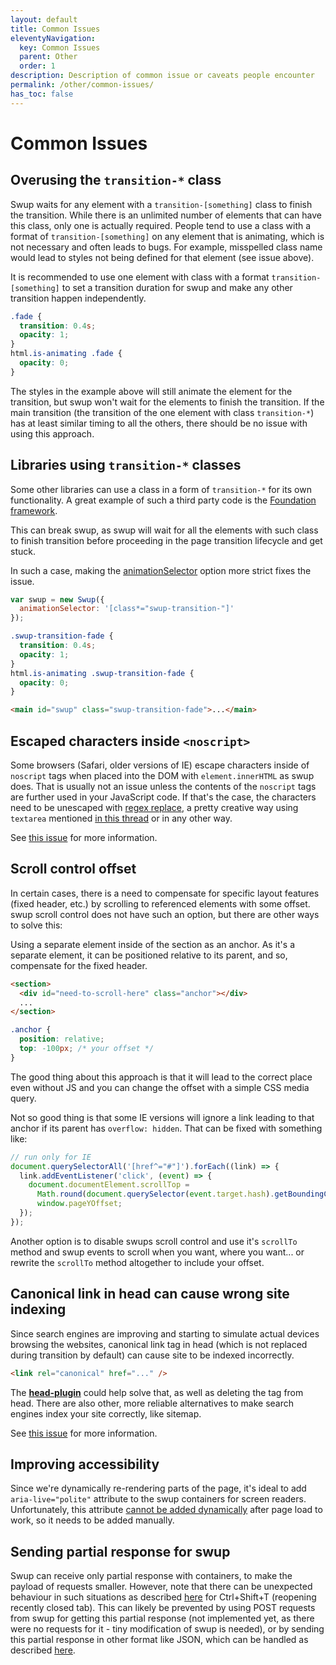 ```yaml
---
layout: default
title: Common Issues
eleventyNavigation:
  key: Common Issues
  parent: Other
  order: 1
description: Description of common issue or caveats people encounter
permalink: /other/common-issues/
has_toc: false
---
```


# Common Issues

## Overusing the `transition-*` class

Swup waits for any element with a `transition-[something]` class to finish the transition. While there is an unlimited number of elements that can have this class, only one is actually required. People tend to use a class with a format of `transition-[something]` on any element that is animating, which is not necessary and often leads to bugs. For example, misspelled class name would lead to styles not being defined for that element (see issue above).

It is recommended to use one element with class with a format `transition-[something]` to set a transition duration for swup and make any other transition happen independently.

```css
.fade {
  transition: 0.4s;
  opacity: 1;
}
html.is-animating .fade {
  opacity: 0;
}
```

The styles in the example above will still animate the element for the transition, but swup won't wait for the elements to finish the transition. If the main transition (the transition of the one element with class `transition-*`) has at least similar timing to all the others, there should be no issue with using this approach.

## Libraries using `transition-*` classes

Some other libraries can use a class in a form of `transition-*` for its own functionality. A great example of such a third party code is the [Foundation framework](https://foundation.zurb.com/).

This can break swup, as swup will wait for all the elements with such class to finish transition before proceeding in the page transition lifecycle and get stuck.

In such a case, making the [animationSelector](/options#animation-selector) option more strict fixes the issue.

```javascript
var swup = new Swup({
  animationSelector: '[class*="swup-transition-"]'
});
```

```css
.swup-transition-fade {
  transition: 0.4s;
  opacity: 1;
}
html.is-animating .swup-transition-fade {
  opacity: 0;
}
```

```html
<main id="swup" class="swup-transition-fade">...</main>
```

## Escaped characters inside `<noscript>`

Some browsers (Safari, older versions of IE) escape characters inside of `noscript` tags when placed into the DOM with `element.innerHTML` as swup does. That is usually not an issue unless the contents of the `noscript` tags are further used in your JavaScript code. If that's the case, the characters need to be unescaped with [regex replace](https://developer.mozilla.org/en-US/docs/Web/JavaScript/Reference/Global_Objects/String/replace), a pretty creative way using `textarea` mentioned [in this thread](https://github.com/gmrchk/swup/issues/107) or in any other way.

See [this issue](https://github.com/gmrchk/swup/issues/107) for more information.

## Scroll control offset

In certain cases, there is a need to compensate for specific layout features (fixed header, etc.) by scrolling to referenced elements with some offset. swup scroll control does not have such an option, but there are other ways to solve this:

Using a separate element inside of the section as an anchor. As it's a separate element, it can be positioned relative to its parent, and so, compensate for the fixed header.

```html
<section>
  <div id="need-to-scroll-here" class="anchor"></div>
  ...
</section>
```

```css
.anchor {
  position: relative;
  top: -100px; /* your offset */
}
```

The good thing about this approach is that it will lead to the correct place even without JS and you can change the offset with a simple CSS media query.

Not so good thing is that some IE versions will ignore a link leading to that anchor if its parent has `overflow: hidden`. That can be fixed with something like:

```js
// run only for IE
document.querySelectorAll('[href^="#"]').forEach((link) => {
  link.addEventListener('click', (event) => {
    document.documentElement.scrollTop =
      Math.round(document.querySelector(event.target.hash).getBoundingClientRect().top) +
      window.pageYOffset;
  });
});
```

Another option is to disable swups scroll control and use it's `scrollTo` method and swup events to scroll when you want, where you want... or rewrite the `scrollTo` method altogether to include your offset.

## Canonical link in head can cause wrong site indexing

Since search engines are improving and starting to simulate actual devices browsing the websites, canonical link tag in head (which is not replaced during transition by default) can cause site to be indexed incorrectly.

```html
<link rel="canonical" href="..." />
```

The **[head-plugin](/plugins/head-plugin)** could help solve that, as well as deleting the tag from head. There are also other, more reliable alternatives to make search engines index your site correctly, like sitemap.

See [this issue](https://github.com/swup/swup/issues/130) for more information.

## Improving accessibility

Since we're dynamically re-rendering parts of the page, it's ideal to add `aria-live="polite"` attribute to the swup containers for screen readers.
Unfortunately, this attribute [cannot be added dynamically](https://developer.mozilla.org/en-US/docs/Web/Accessibility/ARIA/ARIA_Live_Regions) after page load to work, so it needs to be added manually.

## Sending partial response for swup

Swup can receive only partial response with containers, to make the payload of requests smaller.
However, note that there can be unexpected behaviour in such situations as described [here](https://github.com/swup/swup/issues/246) for Ctrl+Shift+T (reopening recently closed tab).
This can likely be prevented by using POST requests from swup for getting this partial response (not implemented yet, as there were no requests for it - tiny modification of swup is needed), or by sending this partial response in other format like JSON, which can be handled as described [here](https://swup.js.org/api/methods#getPageData).
